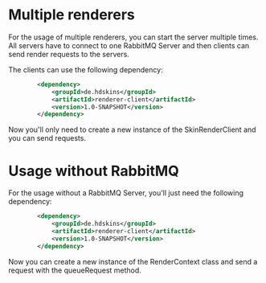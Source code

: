 # Multiple renderers

For the usage of multiple renderers, you can start the server multiple times. All servers have to connect to one RabbitMQ Server and then clients 
can send render requests to the servers.

The clients can use the following dependency:
```xml
        <dependency>
            <groupId>de.hdskins</groupId>
            <artifactId>renderer-client</artifactId>
            <version>1.0-SNAPSHOT</version>
        </dependency>
```
Now you'll only need to create a new instance of the SkinRenderClient and you can send requests.

# Usage without RabbitMQ

For the usage without a RabbitMQ Server, you'll just need the following dependency:
```xml
        <dependency>
            <groupId>de.hdskins</groupId>
            <artifactId>renderer-client</artifactId>
            <version>1.0-SNAPSHOT</version>
        </dependency>
```
Now you can create a new instance of the RenderContext class and send a request with the queueRequest method.
